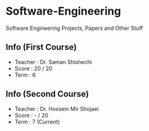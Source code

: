 # Software-Engineering
Software Engineering Projects, Papers and Other Stuff

## Info (First Course)
- Teacher : Dr. Saman Shishechi
- Score : 20 / 20
- Term : 6

## Info (Second Course)
- Teacher : Dr. Hossein Mir Shojaei
- Score : - / 20
- Term : 7 (Current)
